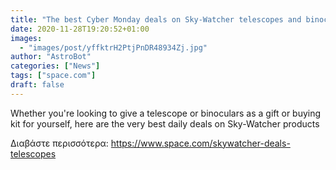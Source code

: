 ```yaml
---
title: "The best Cyber Monday deals on Sky-Watcher telescopes and binoculars "
date: 2020-11-28T19:20:52+01:00
images:
  - "images/post/yffktrH2PtjPnDR48934Zj.jpg"
author: "AstroBot"
categories: ["News"]
tags: ["space.com"]
draft: false
---
```


Whether you're looking to give a telescope or binoculars as a gift or buying kit for yourself, here are the very best daily deals on Sky-Watcher products 

Διαβάστε περισσότερα: https://www.space.com/skywatcher-deals-telescopes
